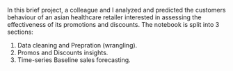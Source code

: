 In this brief project, a colleague and I analyzed and predicted the customers behaviour of an asian healthcare retailer interested in assessing the effectiveness of its promotions and discounts.
The notebook is split into 3 sections:
1) Data cleaning and Prepration (wrangling).
2) Promos and Discounts insights.
3) Time-series Baseline sales forecasting.
